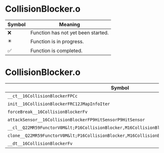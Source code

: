 # CollisionBlocker.o
| Symbol | Meaning 
| ------------- | ------------- 
| :x: | Function has not yet been started. 
| :eight_pointed_black_star: | Function is in progress. 
| :white_check_mark: | Function is completed. 


# CollisionBlocker.o
| Symbol | Decompiled? |
| ------------- | ------------- |
| `__ct__16CollisionBlockerFPCc` | :white_check_mark: |
| `init__16CollisionBlockerFRC12JMapInfoIter` | :white_check_mark: |
| `forceBreak__16CollisionBlockerFv` | :white_check_mark: |
| `attackSensor__16CollisionBlockerFP9HitSensorP9HitSensor` | :white_check_mark: |
| `__cl__Q22MR59FunctorV0M&lt;P16CollisionBlocker,M16CollisionBlockerFPCvPv_v&gt;CFv` | :white_check_mark: |
| `clone__Q22MR59FunctorV0M&lt;P16CollisionBlocker,M16CollisionBlockerFPCvPv_v&gt;CFP7JKRHeap` | :white_check_mark: |
| `__dt__16CollisionBlockerFv` | :white_check_mark: |
